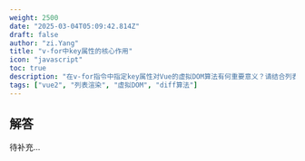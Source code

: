 ```yaml
---
weight: 2500
date: "2025-03-04T05:09:42.814Z"
draft: false
author: "zi.Yang"
title: "v-for中key属性的核心作用"
icon: "javascript"
toc: true
description: "在v-for指令中指定key属性对Vue的虚拟DOM算法有何重要意义？请结合列表更新时的节点复用机制，说明未正确使用key可能导致的问题。"
tags: ["vue2", "列表渲染", "虚拟DOM", "diff算法"]
---
```


## 解答

待补充...
